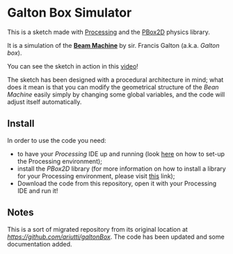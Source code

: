 # Galton Box Simulator

This is a sketch made with [Processing](https://processing.org/) and the [PBox2D](https://github.com/shiffman/Box2D-for-Processing) physics library.

It is a simulation of the [**Beam Machine**](https://en.wikipedia.org/wiki/Bean_machine) by sir. Francis Galton (a.k.a. _Galton box_).

You can see the sketch in action in this [video](https://youtu.be/r-LoCYxqUMk)!

The sketch has been designed with a procedural architecture in mind; what does it mean is that you can modify the geometrical structure of the _Bean Machine_ easily simply by changing some global variables, and the code will adjust itself automatically.

## Install

In order to use the code you need:
* to have your _Processing_ IDE up and running (look [here](https://vimeo.com/140600280) on how to set-up the Processing environment);
* install the _PBox2D_ library (for more information on how to install a library for your Processing environment, please visit [this](https://github.com/processing/processing/wiki/How-to-Install-a-Contributed-Library) link);
* Download the code from this repository, open it with your Processing IDE and run it!

## Notes

This is a sort of migrated repository from its original location at _https://github.com/ariutti/galtonBox_. The code has been updated and some documentation added.
